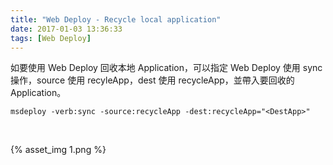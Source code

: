 ```yaml
---
title: "Web Deploy - Recycle local application"
date: 2017-01-03 13:36:33
tags: [Web Deploy]
---
```


如要使用 Web Deploy 回收本地 Application，可以指定 Web Deploy 使用 sync 操作，source 使用 recyleApp，dest 使用 recycleApp，並帶入要回收的 Application。  

<!-- More -->

    msdeploy -verb:sync -source:recycleApp -dest:recycleApp="<DestApp>"

<br/>


{% asset_img 1.png %}

<br/>
